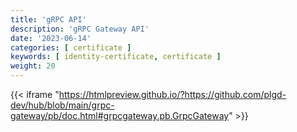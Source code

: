 ```yaml
---
title: 'gRPC API'
description: 'gRPC Gateway API'
date: '2023-06-14'
categories: [ certificate ]
keywords: [ identity-certificate, certificate ]
weight: 20
---
```


{{< iframe "<https://htmlpreview.github.io/?https://github.com/plgd-dev/hub/blob/main/grpc-gateway/pb/doc.html#grpcgateway.pb.GrpcGateway>" >}}
